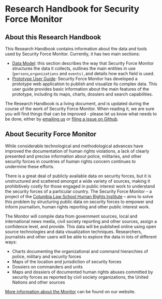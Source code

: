 # Research Handbook for Security Force Monitor

## About this Research Handbook

This Research Handbook contains information about the data and tools used by Security Force Monitor. Currently, it has two main sections:

* [Data Model](/getstarted/README.md): this section describes the way that Security Force Monitor structures the data it collects, outlines the main entities in use \(`persons`,`organizations` and `events),`and details how each field is used. 
* [Prototype User Guide](/userguide/README.md): Security Force Monitor has developed a prototype web application to publish and visualize its complex data. This user guide provides basic information about the main features of the prototype, including its maps, charts, dossiers and search capabilities.

The Research Handbook is a living document, and is updated during the course of the work of Security Force Monitor. When reading it, we are sure you will find things that can be improved - please let us know what needs to be done, either by [emailing us](mailto:info@securityforcemonitor.org) or [filing a issue on Github](https://github.com/security-force-monitor/sfm-research-handbook/issues).

## About Security Force Monitor

While considerable technological and methodological advances have improved the documentation of human rights violations, a lack of clearly presented and precise information about police, militaries, and other security forces in countries of human rights concern continues to undermine these efforts.

There is a great deal of publicly available data on security forces, but it is unstructured and scattered amongst a wide variety of sources, making it prohibitively costly for those engaged in public interest work to understand the security forces of a particular country. The Security Force Monitor – a project of the [Columbia Law School Human Rights Institute](http://web.law.columbia.edu/human-rights-institute) – aims to solve this problem by structuring public data on security forces to empower and inform journalism, human rights reporting and other public interest work.

The Monitor will compile data from government sources, local and international news media, civil society reporting and other sources, assign a confidence level, and provide. This data will be published online using open source technologies and data visualization techniques. Researchers, journalists and other users will be able to explore the data in lots of different ways:

* Charts documenting the organizational and command hierarchies of police, military and security forces
* Maps of the location and jurisdiction of security forces
* Dossiers on commanders and units
* Maps and dossiers of documented human rights abuses committed by security forces as reported by civil society organizations, the United Nations and other sources

[More information about the Monitor](https://securityforcemonitor.org) can be found on our website.

